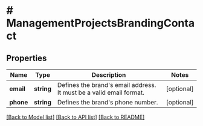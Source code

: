 # # ManagementProjectsBrandingContact

## Properties

Name | Type | Description | Notes
------------ | ------------- | ------------- | -------------
**email** | **string** | Defines the brand&#39;s email address. It must be a valid email format. | [optional]
**phone** | **string** | Defines the brand&#39;s phone number. | [optional]

[[Back to Model list]](../../README.md#models) [[Back to API list]](../../README.md#endpoints) [[Back to README]](../../README.md)

